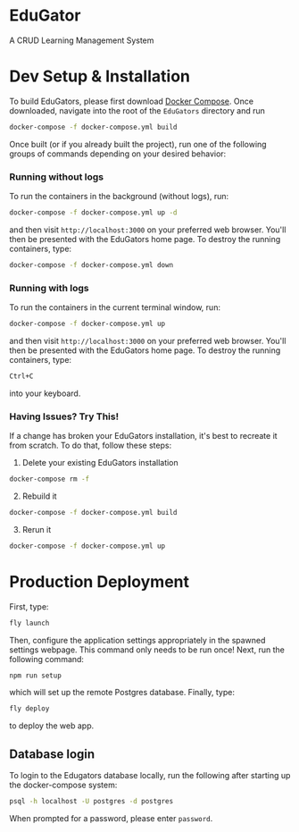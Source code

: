 # EduGator
A CRUD Learning Management System

# Dev Setup & Installation
To build EduGators, please first download [Docker Compose](https://docs.docker.com/compose/install/). Once downloaded, navigate into the root of the `EduGators` directory and run
```bash
docker-compose -f docker-compose.yml build
```
Once built (or if you already built the project), run one of the following groups of commands depending on your desired behavior:
### Running without logs
To run the containers in the background (without logs), run:
```bash
docker-compose -f docker-compose.yml up -d
```
and then visit `http://localhost:3000` on your preferred web browser. You'll then be presented with the EduGators home page. To destroy the running containers, type:
```Bash
docker-compose -f docker-compose.yml down
```
### Running with logs
To run the containers in the current terminal window, run:
```bash
docker-compose -f docker-compose.yml up
```
and then visit `http://localhost:3000` on your preferred web browser. You'll then be presented with the EduGators home page. To destroy the running containers, type:
```Bash
Ctrl+C
```
into your keyboard.

### Having Issues? Try This!
If a change has broken your EduGators installation, it's best to recreate it from scratch. To do that, follow these steps:
1. Delete your existing EduGators installation
```Bash
docker-compose rm -f
```
2. Rebuild it
```bash
docker-compose -f docker-compose.yml build
```
3. Rerun it
```bash
docker-compose -f docker-compose.yml up
```

# Production Deployment
First, type:
```bash
fly launch
```

Then, configure the application settings appropriately in the spawned settings webpage. This command only needs to be run once! Next, run the following command:
```bash
npm run setup
```

which will set up the remote Postgres database. Finally, type:
```bash
fly deploy
```

to deploy the web app.

## Database login
To login to the Edugators database locally, run the following after starting up the docker-compose system:
```bash
psql -h localhost -U postgres -d postgres
```
When prompted for a password, please enter `password`.
